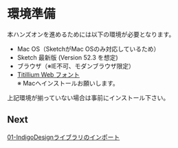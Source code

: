 # 環境準備

本ハンズオンを進めるためには以下の環境が必要となります。

* Mac OS（SketchがMac OSのみ対応しているため）
* Sketch 最新版 (Version 52.3 を想定)
* ブラウザ（※IE不可、モダンブラウザ限定）
* [Titillium Web フォント](https://fonts.google.com/specimen/Titillium+Web) <br>※ Macへインストールお願いします。

上記環境が揃っていない場合は事前にインストール下さい。

## Next
[01-IndigoDesignライブラリのインポート](01-IndigoDesignライブラリのインポート.md) 